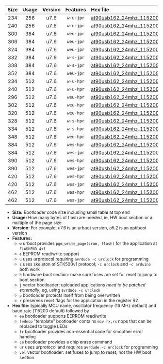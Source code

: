 |Size|Usage|Version|Features|Hex file|
|:-:|:-:|:-:|:-:|:--|
|234|256|u7.6|`w-u-jpr`|[at90usb162_24mhz_115200bps_ur_vbl.hex](https://raw.githubusercontent.com/stefanrueger/urboot/main/bootloaders/at90usb162/fcpu_24mhz/115200_bps/at90usb162_24mhz_115200bps_ur_vbl.hex)|
|240|256|u7.6|`w-u-jpr`|[at90usb162_24mhz_115200bps_lednop_ur_vbl.hex](https://raw.githubusercontent.com/stefanrueger/urboot/main/bootloaders/at90usb162/fcpu_24mhz/115200_bps/at90usb162_24mhz_115200bps_lednop_ur_vbl.hex)|
|300|384|u7.6|`weu-jpr`|[at90usb162_24mhz_115200bps_ee_ur_vbl.hex](https://raw.githubusercontent.com/stefanrueger/urboot/main/bootloaders/at90usb162/fcpu_24mhz/115200_bps/at90usb162_24mhz_115200bps_ee_ur_vbl.hex)|
|306|384|u7.6|`weu-jpr`|[at90usb162_24mhz_115200bps_ee_lednop_ur_vbl.hex](https://raw.githubusercontent.com/stefanrueger/urboot/main/bootloaders/at90usb162/fcpu_24mhz/115200_bps/at90usb162_24mhz_115200bps_ee_lednop_ur_vbl.hex)|
|324|384|u7.6|`weu-jpr`|[at90usb162_24mhz_115200bps_ee_lednop_fr_ur_vbl.hex](https://raw.githubusercontent.com/stefanrueger/urboot/main/bootloaders/at90usb162/fcpu_24mhz/115200_bps/at90usb162_24mhz_115200bps_ee_lednop_fr_ur_vbl.hex)|
|332|384|u7.6|`w-s-jpr`|[at90usb162_24mhz_115200bps_vbl.hex](https://raw.githubusercontent.com/stefanrueger/urboot/main/bootloaders/at90usb162/fcpu_24mhz/115200_bps/at90usb162_24mhz_115200bps_vbl.hex)|
|338|384|u7.6|`w-s-jpr`|[at90usb162_24mhz_115200bps_lednop_vbl.hex](https://raw.githubusercontent.com/stefanrueger/urboot/main/bootloaders/at90usb162/fcpu_24mhz/115200_bps/at90usb162_24mhz_115200bps_lednop_vbl.hex)|
|352|384|u7.6|`weu-jpr`|[at90usb162_24mhz_115200bps_ee_lednop_fr_ce_ur_vbl.hex](https://raw.githubusercontent.com/stefanrueger/urboot/main/bootloaders/at90usb162/fcpu_24mhz/115200_bps/at90usb162_24mhz_115200bps_ee_lednop_fr_ce_ur_vbl.hex)|
|234|512|u7.6|`w-u-hpr`|[at90usb162_24mhz_115200bps_ur.hex](https://raw.githubusercontent.com/stefanrueger/urboot/main/bootloaders/at90usb162/fcpu_24mhz/115200_bps/at90usb162_24mhz_115200bps_ur.hex)|
|240|512|u7.6|`w-u-hpr`|[at90usb162_24mhz_115200bps_lednop_ur.hex](https://raw.githubusercontent.com/stefanrueger/urboot/main/bootloaders/at90usb162/fcpu_24mhz/115200_bps/at90usb162_24mhz_115200bps_lednop_ur.hex)|
|296|512|u7.6|`weu-hpr`|[at90usb162_24mhz_115200bps_ee_ur.hex](https://raw.githubusercontent.com/stefanrueger/urboot/main/bootloaders/at90usb162/fcpu_24mhz/115200_bps/at90usb162_24mhz_115200bps_ee_ur.hex)|
|302|512|u7.6|`weu-hpr`|[at90usb162_24mhz_115200bps_ee_lednop_ur.hex](https://raw.githubusercontent.com/stefanrueger/urboot/main/bootloaders/at90usb162/fcpu_24mhz/115200_bps/at90usb162_24mhz_115200bps_ee_lednop_ur.hex)|
|320|512|u7.6|`weu-hpr`|[at90usb162_24mhz_115200bps_ee_lednop_fr_ur.hex](https://raw.githubusercontent.com/stefanrueger/urboot/main/bootloaders/at90usb162/fcpu_24mhz/115200_bps/at90usb162_24mhz_115200bps_ee_lednop_fr_ur.hex)|
|328|512|u7.6|`w-s-hpr`|[at90usb162_24mhz_115200bps.hex](https://raw.githubusercontent.com/stefanrueger/urboot/main/bootloaders/at90usb162/fcpu_24mhz/115200_bps/at90usb162_24mhz_115200bps.hex)|
|334|512|u7.6|`w-s-hpr`|[at90usb162_24mhz_115200bps_lednop.hex](https://raw.githubusercontent.com/stefanrueger/urboot/main/bootloaders/at90usb162/fcpu_24mhz/115200_bps/at90usb162_24mhz_115200bps_lednop.hex)|
|348|512|u7.6|`weu-hpr`|[at90usb162_24mhz_115200bps_ee_lednop_fr_ce_ur.hex](https://raw.githubusercontent.com/stefanrueger/urboot/main/bootloaders/at90usb162/fcpu_24mhz/115200_bps/at90usb162_24mhz_115200bps_ee_lednop_fr_ce_ur.hex)|
|384|512|u7.6|`wes-hpr`|[at90usb162_24mhz_115200bps_ee.hex](https://raw.githubusercontent.com/stefanrueger/urboot/main/bootloaders/at90usb162/fcpu_24mhz/115200_bps/at90usb162_24mhz_115200bps_ee.hex)|
|384|512|u7.6|`wes-jpr`|[at90usb162_24mhz_115200bps_ee_vbl.hex](https://raw.githubusercontent.com/stefanrueger/urboot/main/bootloaders/at90usb162/fcpu_24mhz/115200_bps/at90usb162_24mhz_115200bps_ee_vbl.hex)|
|390|512|u7.6|`wes-hpr`|[at90usb162_24mhz_115200bps_ee_lednop.hex](https://raw.githubusercontent.com/stefanrueger/urboot/main/bootloaders/at90usb162/fcpu_24mhz/115200_bps/at90usb162_24mhz_115200bps_ee_lednop.hex)|
|390|512|u7.6|`wes-jpr`|[at90usb162_24mhz_115200bps_ee_lednop_vbl.hex](https://raw.githubusercontent.com/stefanrueger/urboot/main/bootloaders/at90usb162/fcpu_24mhz/115200_bps/at90usb162_24mhz_115200bps_ee_lednop_vbl.hex)|
|420|512|u7.6|`wes-hpr`|[at90usb162_24mhz_115200bps_ee_lednop_fr.hex](https://raw.githubusercontent.com/stefanrueger/urboot/main/bootloaders/at90usb162/fcpu_24mhz/115200_bps/at90usb162_24mhz_115200bps_ee_lednop_fr.hex)|
|420|512|u7.6|`wes-jpr`|[at90usb162_24mhz_115200bps_ee_lednop_fr_vbl.hex](https://raw.githubusercontent.com/stefanrueger/urboot/main/bootloaders/at90usb162/fcpu_24mhz/115200_bps/at90usb162_24mhz_115200bps_ee_lednop_fr_vbl.hex)|
|462|512|u7.6|`wes-hpr`|[at90usb162_24mhz_115200bps_ee_lednop_fr_ce.hex](https://raw.githubusercontent.com/stefanrueger/urboot/main/bootloaders/at90usb162/fcpu_24mhz/115200_bps/at90usb162_24mhz_115200bps_ee_lednop_fr_ce.hex)|
|462|512|u7.6|`wes-jpr`|[at90usb162_24mhz_115200bps_ee_lednop_fr_ce_vbl.hex](https://raw.githubusercontent.com/stefanrueger/urboot/main/bootloaders/at90usb162/fcpu_24mhz/115200_bps/at90usb162_24mhz_115200bps_ee_lednop_fr_ce_vbl.hex)|

- **Size:** Bootloader code size including small table at top end
- **Usage:** How many bytes of flash are needed, ie, HW boot section or a multiple of the page size
- **Version:** For example, u7.6 is an urboot version, o5.2 is an optiboot version
- **Features:**
  + `w` urboot provides `pgm_write_page(sram, flash)` for the application at `FLASHEND-4+1`
  + `e` EEPROM read/write support
  + `u` uses urprotocol requiring `avrdude -c urclock` for programming
  + `s` uses skeleton of STK500v1 protocol; `-c urclock` and `-c arduino` both work
  + `h` hardware boot section: make sure fuses are set for reset to jump to boot section
  + `j` vector bootloader: uploaded applications *need to be patched externally*, eg, using `avrdude -c urclock`
  + `p` bootloader protects itself from being overwritten
  + `r` preserves reset flags for the application in the register R2
- **Hex file:** typically MCU name, oscillator frequency (16 MHz default) and baud rate (115200 default) followed by
  + `ee` bootloader supports EEPROM read/write
  + `lednop` "template" bootloader contains `mov rx,rx` nops that can be replaced to toggle LEDs
  + `fr` bootloader provides non-essential code for smoother error handing
  + `ce` bootloader provides a chip erase command
  + `ur` uses urprotocol and requires `avrdude -c urclock` for programming
  + `vbl` vector bootloader: set fuses to jump to reset, not the HW boot section
